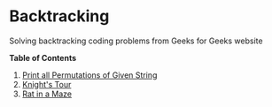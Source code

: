 # Backtracking
Solving backtracking coding problems from Geeks for Geeks website

**Table of Contents**

1. [Print all Permutations of Given String](http://www.geeksforgeeks.org/write-a-c-program-to-print-all-permutations-of-a-given-string/)
2. [Knight's Tour](http://www.geeksforgeeks.org/backtracking-set-1-the-knights-tour-problem/)
3. [Rat in a Maze](http://www.geeksforgeeks.org/backttracking-set-2-rat-in-a-maze/)